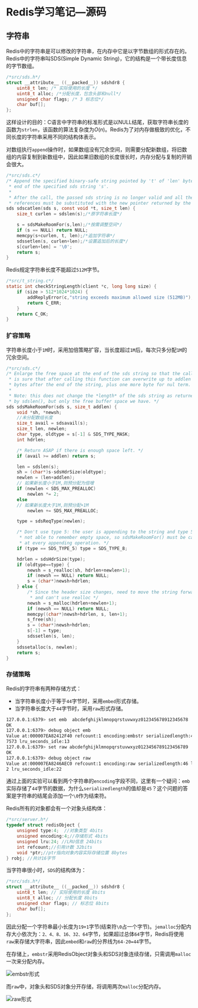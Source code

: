 # Redis学习笔记—源码

## 字符串

Redis中的字符串是可以修改的字符串，在内存中它是以字节数组的形式存在的。Redis中的字符串叫SDS(Simple Dynamic String)，它的结构是一个带长度信息的字节数组。

```c
/*src/sds.h*/
struct __attribute__ ((__packed__)) sdshdr8 {
    uint8_t len; /* 实际使用的长度 */
    uint8_t alloc; /*分配长度，包含头部和null*/
    unsigned char flags; /* 3 标志位*/
    char buf[];
};
```

这样设计的目的：C语言中字符串的标准形式是以NULL结尾，获取字符串长度的函数为`strlen`，该函数的算法复杂度为$O(n)$。Redis为了对内存做极致的优化，不同长度的字符串采用不同的结构体表示。

对数组执行`append`操作时，如果数组没有冗余空间，则需要分配新数组，将旧数组的内容复制到新数组中，因此如果旧数组的长度很长时，内存分配与复制的开销会很大。

```c
/*src/sds.c*/
/* Append the specified binary-safe string pointed by 't' of 'len' bytes to the
 * end of the specified sds string 's'.
 *
 * After the call, the passed sds string is no longer valid and all the
 * references must be substituted with the new pointer returned by the call. */
sds sdscatlen(sds s, const void *t, size_t len) {
    size_t curlen = sdslen(s);/*原字符串长度*/

    s = sdsMakeRoomFor(s,len);/*按需调整空间*/
    if (s == NULL) return NULL;
    memcpy(s+curlen, t, len);/*追加字符串*/
    sdssetlen(s, curlen+len);/*设置追加后的长度*/
    s[curlen+len] = '\0';
    return s;
}
```

Redis规定字符串长度不能超过`512M`字节。

```c
/*src/t_string.c*/
static int checkStringLength(client *c, long long size) {
    if (size > 512*1024*1024) {
        addReplyError(c,"string exceeds maximum allowed size (512MB)");
        return C_ERR;
    }
    return C_OK;
}
```

### 扩容策略

字符串长度小于`1M`时，采用加倍策略扩容，当长度超过`1M`后，每次只多分配`1M`的冗余空间。

```c
/*src/sds.c*/
/* Enlarge the free space at the end of the sds string so that the caller
 * is sure that after calling this function can overwrite up to addlen
 * bytes after the end of the string, plus one more byte for nul term.
 *
 * Note: this does not change the *length* of the sds string as returned
 * by sdslen(), but only the free buffer space we have. */
sds sdsMakeRoomFor(sds s, size_t addlen) {
    void *sh, *newsh;
    //未分配数组长度
    size_t avail = sdsavail(s);
    size_t len, newlen;
    char type, oldtype = s[-1] & SDS_TYPE_MASK;
    int hdrlen;

    /* Return ASAP if there is enough space left. */
    if (avail >= addlen) return s;

    len = sdslen(s);
    sh = (char*)s-sdsHdrSize(oldtype);
    newlen = (len+addlen);
    // 如果新长度小于1M,则预分配为倍增
    if (newlen < SDS_MAX_PREALLOC)
        newlen *= 2;
    else
    // 如果新长度大于1M,则预分配+1M
        newlen += SDS_MAX_PREALLOC;

    type = sdsReqType(newlen);

    /* Don't use type 5: the user is appending to the string and type 5 is
     * not able to remember empty space, so sdsMakeRoomFor() must be called
     * at every appending operation. */
    if (type == SDS_TYPE_5) type = SDS_TYPE_8;

    hdrlen = sdsHdrSize(type);
    if (oldtype==type) {
        newsh = s_realloc(sh, hdrlen+newlen+1);
        if (newsh == NULL) return NULL;
        s = (char*)newsh+hdrlen;
    } else {
        /* Since the header size changes, need to move the string forward,
         * and can't use realloc */
        newsh = s_malloc(hdrlen+newlen+1);
        if (newsh == NULL) return NULL;
        memcpy((char*)newsh+hdrlen, s, len+1);
        s_free(sh);
        s = (char*)newsh+hdrlen;
        s[-1] = type;
        sdssetlen(s, len);
    }
    sdssetalloc(s, newlen);
    return s;
}
```

### 存储策略

Redis的字符串有两种存储方式：

- 当字符串长度小于等于`44`字节时，采用`embed`形式存储。
- 当字符串长度大于`44`字节时，采用`raw`形式存储。

```bash
127.0.0.1:6379> set emb  abcdefghijklmnopqrstuvwxyz012345678912345678
OK
127.0.0.1:6379> debug object emb
Value at:000007EA82412F40 refcount:1 encoding:embstr serializedlength:45 lru:529
7573 lru_seconds_idle:13
127.0.0.1:6379> set raw abcdefghijklmnopqrstuvwxyz0123456789123456789
OK
127.0.0.1:6379> debug object raw
Value at:000007EA8246AEC0 refcount:1 encoding:raw serializedlength:46 lru:529770
2 lru_seconds_idle:22
```

通过上面的实验可以看到两个字符串的`encoding`字段不同，这里有一个疑问：`emb`实际存储了`44`字节的数据，为什么`serializedlength`的值却是`45`？这个问题的答案是字符串的结尾会添加一个`\0`作为结束符。

Redis所有的对象都会有一个对象头结构体：

```c
/*src/server.h*/
typedef struct redisObject {
    unsigned type:4;  //对象类型 4bits
    unsigned encoding:4;//存储形式 4bits
    unsigned lru:24; //LRU信息 24bits
    int refcount;//引用计数 32bits
    void *ptr;//ptr指向对象内容实际存储位置 8bytes
} robj; //共计16字节
```

当字符串很小时，`SDS`的结构体为：

```c
/*src/sds.h*/
struct __attribute__ ((__packed__)) sdshdr8 {
    uint8_t len; // 实际使用的长度 8bits
    uint8_t alloc; // 分配长度 8bits
    unsigned char flags; // 标志位 8bits
    char buf[];
};
```

因此分配一个字符串最小长度为`19+1`字节(结束符`\0`占一个字节)。`jemalloc`分配内存大小依次为：`2、4、8、16、32、64`字节，如果超过总体`64`字节，Redis将使用`raw`来存储大字符串，因此`embed`和`raw`的分界线为`64-20=44`字节。

在存储上，`embstr`采用RedisObject对象头和SDS对象连续存储，只需调用`malloc`一次来分配内存。

![embstr形式]()

而`raw`中，对象头和SDS对象分开存储，将调用两次`malloc`分配内存。

![raw形式]()

